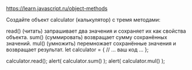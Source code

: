 https://learn.javascript.ru/object-methods

Создайте объект calculator (калькулятор) с тремя методами:

read() (читать) запрашивает два значения и сохраняет их как свойства объекта.
sum() (суммировать) возвращает сумму сохранённых значений.
mul() (умножить) перемножает сохранённые значения и возвращает результат.
let calculator = {
// ... ваш код ...
};

calculator.read();
alert( calculator.sum() );
alert( calculator.mul() );
